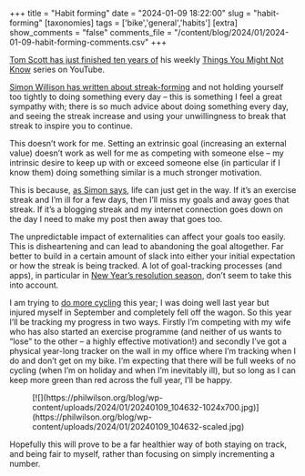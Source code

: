 +++
title = "Habit forming"
date = "2024-01-09 18:22:00"
slug = "habit-forming"
[taxonomies]
tags = ['bike','general','habits']
[extra]
show_comments = "false"
comments_file = "/content/blog/2024/01/2024-01-09-habit-forming-comments.csv"
+++

[Tom Scott has just finished ten years of](https://www.theguardian.com/technology/2024/jan/05/youtuber-tom-scott-ends-things-you-might-not-know-series) his weekly [Things You Might Not Know](https://youtube.com/playlist?list=PL96C35uN7xGI9HGKHsArwxiOejecVyNem) series on YouTube.

[Simon Willison has written about streak-forming](https://simonwillison.net/2024/Jan/2/escalating-streaks/) and not holding yourself too tightly to doing something every day – this is something I feel a great sympathy with; there is so much advice about doing something every day, and seeing the streak increase and using your unwillingness to break that streak to inspire you to continue.

This doesn’t work for me. Setting an extrinsic goal (increasing an external value) doesn’t work as well for me as competing with someone else – my intrinsic desire to keep up with or exceed someone else (in particular if I know them) doing something similar is a much stronger motivation.

This is because, [as Simon says](https://simonwillison.net/2024/Jan/2/escalating-streaks/#flexibility-and-forgiveness), life can just get in the way. If it’s an exercise streak and I’m ill for a few days, then I’ll miss my goals and away goes that streak. If it’s a blogging streak and my internet connection goes down on the day I need to make my post then away that goes too.

The unpredictable impact of externalities can affect your goals too easily. This is disheartening and can lead to abandoning the goal altogether. Far better to build in a certain amount of slack into either your initial expectation or how the streak is being tracked. A lot of goal-tracking processes (and apps), in particular in [New Year’s resolution season](https://en.wikipedia.org/wiki/New_Year%27s_resolution), don’t seem to take this into account.

I am trying to [do more cycling](https://philwilson.org/blog/2023/02/riding-my-bike-online/) this year; I was doing well last year but injured myself in September and completely fell off the wagon. So this year I’ll be tracking my progress in two ways. Firstly I’m competing with my wife who has also started an exercise programme (and neither of us wants to “lose” to the other – a highly effective motivation!) and secondly I’ve got a physical year-long tracker on the wall in my office where I’m tracking when I do and don’t get on my bike. I’m expecting that there will be full weeks of no cycling (when I’m on holiday and when I’m inevitably ill), but so long as I can keep more green than red across the full year, I’ll be happy.

<figure class="wp-block-image size-large">[![](https://philwilson.org/blog/wp-content/uploads/2024/01/20240109_104632-1024x700.jpg)](https://philwilson.org/blog/wp-content/uploads/2024/01/20240109_104632-scaled.jpg)</figure>Hopefully this will prove to be a far healthier way of both staying on track, and being fair to myself, rather than focusing on simply incrementing a number.
